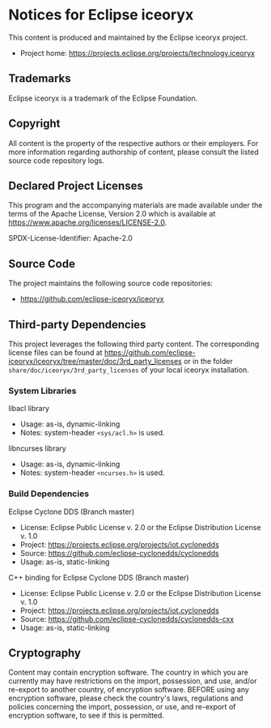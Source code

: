 # Notices for Eclipse iceoryx

This content is produced and maintained by the Eclipse iceoryx project.

* Project home: <https://projects.eclipse.org/projects/technology.iceoryx>

## Trademarks

 Eclipse iceoryx is a trademark of the Eclipse Foundation.

## Copyright

All content is the property of the respective authors or their employers. For
more information regarding authorship of content, please consult the listed
source code repository logs.

## Declared Project Licenses

This program and the accompanying materials are made available under the terms
of the Apache License, Version 2.0 which is available at
<https://www.apache.org/licenses/LICENSE-2.0>.

SPDX-License-Identifier: Apache-2.0

## Source Code

The project maintains the following source code repositories:

* <https://github.com/eclipse-iceoryx/iceoryx>

## Third-party Dependencies

This project leverages the following third party content.
The corresponding license files can be found at <https://github.com/eclipse-iceoryx/iceoryx/tree/master/doc/3rd_party_licenses> or in the folder `share/doc/iceoryx/3rd_party_licenses` of your local iceoryx installation.

### System Libraries

libacl library

* Usage: as-is, dynamic-linking
* Notes: system-header `<sys/acl.h>` is used.

libncurses library

* Usage: as-is, dynamic-linking
* Notes: system-header `<ncurses.h>` is used.

### Build Dependencies

Eclipse Cyclone DDS (Branch master)

* License: Eclipse Public License v. 2.0 or the Eclipse Distribution License v. 1.0
* Project: <https://projects.eclipse.org/projects/iot.cyclonedds>
* Source: <https://github.com/eclipse-cyclonedds/cyclonedds>
* Usage: as-is, static-linking

C++ binding for Eclipse Cyclone DDS (Branch master)

* License: Eclipse Public License v. 2.0 or the Eclipse Distribution License v. 1.0
* Project: <https://projects.eclipse.org/projects/iot.cyclonedds>
* Source: <https://github.com/eclipse-cyclonedds/cyclonedds-cxx>
* Usage: as-is, static-linking

## Cryptography

Content may contain encryption software. The country in which you are currently
may have restrictions on the import, possession, and use, and/or re-export to
another country, of encryption software. BEFORE using any encryption software,
please check the country's laws, regulations and policies concerning the import,
possession, or use, and re-export of encryption software, to see if this is
permitted.
